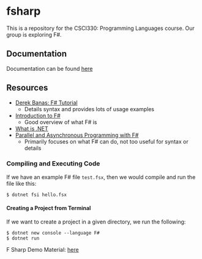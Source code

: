 # fsharp
This is a repository for the CSCI330: Programming Languages course. Our group is exploring F#.

## Documentation
Documentation can be found [here](https://fsharp.org/)

## Resources  
 - [Derek Banas: F# Tutorial](https://www.youtube.com/watch?v=c7eNDJN758U)  
   - Details syntax and provides lots of usage examples
 - [Introduction to F#](https://www.youtube.com/watch?v=n6giNJ4Wm6U)  
   - Good overview of what F# is
 - [What is .NET](https://dotnet.microsoft.com/learn/dotnet/what-is-dotnet)  
 - [Parallel and Asynchronous Programming with F#](https://www.youtube.com/watch?v=uyW4WZgwxJE)  
   - Primarily focuses on what F# can do, not too useful for syntax or details
 

### Compiling and Executing Code
If we have an example F# file `test.fsx`, then we would compile and run the file like this:  
```
$ dotnet fsi hello.fsx
```
#### Creating a Project from Terminal

If we want to create a project in a given directory, we run the following:  
```
$ dotnet new console --language F#
$ dotnet run
```

F Sharp Demo Material: [here](http://tomasp.net/blog/fsharp-parallel-samples.aspx/)
